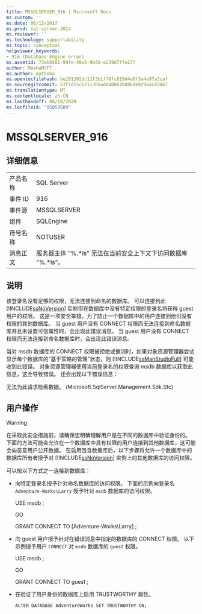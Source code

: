 ```yaml
---
title: MSSQLSERVER_916 | Microsoft Docs
ms.custom: ''
ms.date: 06/13/2017
ms.prod: sql-server-2014
ms.reviewer: ''
ms.technology: supportability
ms.topic: conceptual
helpviewer_keywords:
- 916 (Database Engine error)
ms.assetid: 73eb6581-99fe-49a5-9b42-e239d7ffe27f
author: MashaMSFT
ms.author: mathoma
ms.openlocfilehash: be101392dc11f3b1f78fc819d4a8f3a4a97a3caf
ms.sourcegitcommit: 57f1d15c67113bbadd40861b886d6929aacd3467
ms.translationtype: MT
ms.contentlocale: zh-CN
ms.lasthandoff: 06/18/2020
ms.locfileid: "85053509"
---
```

# <a name="mssqlserver_916"></a>MSSQLSERVER_916
    
## <a name="details"></a>详细信息  
  
|||  
|-|-|  
|产品名称|SQL Server|  
|事件 ID|916|  
|事件源|MSSQLSERVER|  
|组件|SQLEngine|  
|符号名称|NOTUSER|  
|消息正文|服务器主体 "%.*ls" 无法在当前安全上下文下访问数据库 "%.\*ls"。|  
  
## <a name="explanation"></a>说明  
 该登录名没有足够的权限，无法连接到命名的数据库。 可以连接到此 [!INCLUDE[ssNoVersion](../../includes/ssnoversion-md.md)] 实例但在数据库中没有特定权限的登录名将获得 guest 用户的权限。 这是一项安全举措，为了防止一个数据库中的用户连接到他们没有权限的其他数据库。 当 guest 用户没有 CONNECT 权限而无法连接到命名数据库并且未设置可信属性时，会出现此错误消息。 当 guest 用户没有 CONNECT 权限而无法连接到命名数据库时，会出现此错误消息。  
  
 当对 msdb 数据库的 CONNECT 权限被拒绝或撤消时，如果对象资源管理器尝试显示每个数据库的“基于策略的管理”状态，则 [!INCLUDE[ssManStudioFull](../../includes/ssmanstudiofull-md.md)] 可能收到此错误。 对象资源管理器使用当前登录名的权限查询 msdb 数据库以获取此信息，这会导致错误。 还会出现以下错误信息：  
  
 无法为此请求检索数据。 (Microsoft.SqlServer.Management.Sdk.Sfc)  
  
## <a name="user-action"></a>用户操作  
  
> [!WARNING]  
>  在采取此安全措施前，请确保您明确理解用户是在不同的数据库中验证身份的。 下面的方法可能会允许在一个数据库中具有权限的用户连接到其他数据库，这可能会向恶意用户公开数据。 在启用包含数据库后，以下步骤将允许一个数据库中的数据库所有者授予对 [!INCLUDE[ssNoVersion](../../includes/ssnoversion-md.md)] 实例上的其他数据库的访问权限。  
  
 可以按以下方式之一连接到数据库：  
  
-   向特定登录名授予针对命名数据库的访问权限。 下面的示例向登录名 `Adventure-Works\Larry` 授予针对 `msdb` 数据库的访问权限。  
  
     USE msdb ;  
  
     GO  
  
     GRANT CONNECT TO [Adventure-Works\Larry] ;  
  
-   向 guest 用户授予针对在错误消息中指定的数据库的 CONNECT 权限。 以下示例授予用户 `CONNECT` 对 `msdb` 数据库的 `guest` 权限。  
  
     USE msdb ;  
  
     GO  
  
     GRANT CONNECT TO guest ;  
  
-   在验证了用户身份的数据库上启用 TRUSTWORTHY 属性。  
  
     `ALTER DATABASE AdventureWorks SET TRUSTWORTHY ON;`  
  
  

